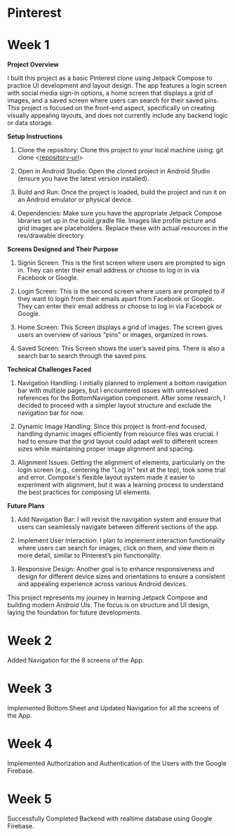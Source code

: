 # Pinterest

# Week 1

**Project Overview**

I built this project as a basic Pinterest clone using Jetpack Compose to practice UI development and layout design. The app features a login screen with social media sign-in options, a home screen that displays a grid of images, and a saved screen where users can search for their saved pins. This project is focused on the front-end aspect, specifically on creating visually appealing layouts, and does not currently include any backend logic or data storage.

**Setup Instructions**

1. Clone the repository:
Clone this project to your local machine using: git clone <[repository-url](https://github.com/FarhanFK2003/Pinterest)>

2. Open in Android Studio:
Open the cloned project in Android Studio (ensure you have the latest version installed).

3. Build and Run:
Once the project is loaded, build the project and run it on an Android emulator or physical device.

4. Dependencies:
Make sure you have the appropriate Jetpack Compose libraries set up in the build.gradle file.
Images like profile picture and grid images are placeholders. Replace these with actual resources in the res/drawable directory.

**Screens Designed and Their Purpose**

1. Signin Screen:
This is the first screen where users are prompted to sign in. They can enter their email address or choose to log in in via Facebook or Google.

2. Login Screen:
This is the second screen where users are prompted to if they want to login from their emails apart from Facebook or Google. They can enter their email address or choose to log in via Facebook or Google.

3. Home Screen:
This Screen displays a grid of images. The screen gives users an overview of various "pins" or images, organized in rows.

4. Saved Screen:
This Screen shows the user’s saved pins. There is also a search bar to search through the saved pins.

**Technical Challenges Faced**

1. Navigation Handling:
I initially planned to implement a bottom navigation bar with multiple pages, but I encountered issues with unresolved references for the BottomNavigation component. After some research, I decided to proceed with a simpler layout structure and exclude the navigation bar for now.

2. Dynamic Image Handling:
Since this project is front-end focused, handling dynamic images efficiently from resource files was crucial. I had to ensure that the grid layout could adapt well to different screen sizes while maintaining proper image alignment and spacing.

3. Alignment Issues:
Getting the alignment of elements, particularly on the login screen (e.g., centering the "Log in" text at the top), took some trial and error. Compose's flexible layout system made it easier to experiment with alignment, but it was a learning process to understand the best practices for composing UI elements.

**Future Plans**

1. Add Navigation Bar:
I will revisit the navigation system and ensure that users can seamlessly navigate between different sections of the app.

2. Implement User Interaction:
I plan to implement interaction functionality where users can search for images, click on them, and view them in more detail, similar to Pinterest’s pin functionality.

3. Responsive Design:
Another goal is to enhance responsiveness and design for different device sizes and orientations to ensure a consistent and appealing experience across various Android devices.


This project represents my journey in learning Jetpack Compose and building modern Android UIs. The focus is on structure and UI design, laying the foundation for future developments.

# Week 2

Added Navigation for the 8 screens of the App.

# Week 3

Implemented Bottom Sheet and Updated Navigation for all the screens of the App.

# Week 4

Implemented Authorization and Authentication of the Users with the Google Firebase.

# Week 5

Successfully Completed Backend with realtime database using Google Firebase.
